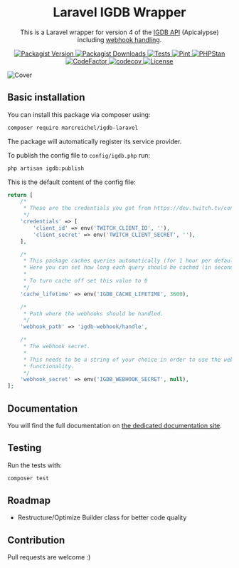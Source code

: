 <h1 align="center">Laravel IGDB Wrapper</h1>

<p align="center">
    This is a Laravel wrapper for version 4 of the <a href="https://api-docs.igdb.com/">IGDB API</a> (Apicalypse)
    including <a href="https://marcreichel.dev/docs/igdb-laravel/webhooks">webhook handling</a>.
</p>

<p align="center">
    <a href="https://packagist.org/packages/marcreichel/igdb-laravel">
        <img src="https://img.shields.io/packagist/v/marcreichel/igdb-laravel?style=for-the-badge" alt="Packagist Version">
    </a>
    <a href="https://packagist.org/packages/marcreichel/igdb-laravel">
        <img src="https://img.shields.io/packagist/dt/marcreichel/igdb-laravel?style=for-the-badge" alt="Packagist Downloads">
    </a>
    <a href="https://github.com/marcreichel/igdb-laravel/actions/workflows/tests.yml">
        <img src="https://img.shields.io/github/actions/workflow/status/marcreichel/igdb-laravel/tests.yml?event=push&style=for-the-badge&logo=github&label=tests" alt="Tests">
    </a>
    <a href="https://github.com/marcreichel/igdb-laravel/actions/workflows/pint.yml">
        <img src="https://img.shields.io/github/actions/workflow/status/marcreichel/igdb-laravel/code-style.yml?event=push&style=for-the-badge&logo=github&label=Code-Style" alt="Pint">
    </a>
    <a href="https://github.com/marcreichel/igdb-laravel/actions/workflows/code-quality.yml">
        <img src="https://img.shields.io/github/actions/workflow/status/marcreichel/igdb-laravel/code-quality.yml?event=push&style=for-the-badge&logo=github&label=Code-Quality" alt="PHPStan">
    </a>
    <a href="https://www.codefactor.io/repository/github/marcreichel/igdb-laravel">
        <img src="https://img.shields.io/codefactor/grade/github/marcreichel/igdb-laravel?style=for-the-badge&logo=codefactor&label=Codefactor" alt="CodeFactor">
    </a>
    <a href="https://codecov.io/gh/marcreichel/igdb-laravel">
        <img src="https://img.shields.io/codecov/c/github/marcreichel/igdb-laravel?token=m6FOB0CyPE&style=for-the-badge&logo=codecov" alt="codecov">
    </a>
    <a href="https://packagist.org/packages/marcreichel/igdb-laravel">
        <img src="https://img.shields.io/github/license/marcreichel/igdb-laravel?style=for-the-badge" alt="License">
    </a>
</p>

![Cover](docs/art/cover.png)

## Basic installation

You can install this package via composer using:

```bash
composer require marcreichel/igdb-laravel
```

The package will automatically register its service provider.

To publish the config file to `config/igdb.php` run:

```bash
php artisan igdb:publish
```

This is the default content of the config file:

```php
return [
    /*
     * These are the credentials you got from https://dev.twitch.tv/console/apps
     */
    'credentials' => [
        'client_id' => env('TWITCH_CLIENT_ID', ''),
        'client_secret' => env('TWITCH_CLIENT_SECRET', ''),
    ],

    /*
     * This package caches queries automatically (for 1 hour per default).
     * Here you can set how long each query should be cached (in seconds).
     *
     * To turn cache off set this value to 0
     */
    'cache_lifetime' => env('IGDB_CACHE_LIFETIME', 3600),

    /*
     * Path where the webhooks should be handled.
     */
    'webhook_path' => 'igdb-webhook/handle',

    /*
     * The webhook secret.
     *
     * This needs to be a string of your choice in order to use the webhook
     * functionality.
     */
    'webhook_secret' => env('IGDB_WEBHOOK_SECRET', null),
];
```

## Documentation

You will find the full documentation on [the dedicated documentation site](https://marcreichel.dev/docs/igdb-laravel).

## Testing

Run the tests with:

```bash
composer test
```

## Roadmap

- Restructure/Optimize Builder class for better code quality

## Contribution

Pull requests are welcome :)
